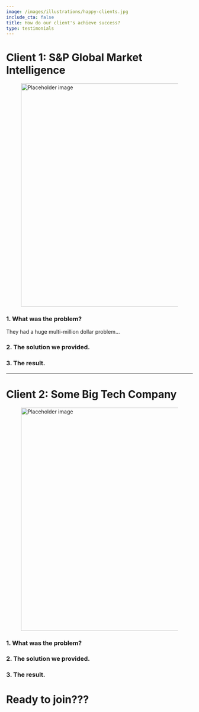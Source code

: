 ```yaml
---
image: /images/illustrations/happy-clients.jpg
include_cta: false
title: How do our client's achieve success?
type: testimonials
---
```




# Client 1: S&P Global Market Intelligence

<figure class="image">
<img class="" src="/images/illustrations/happy-clients.jpg" alt="Placeholder image" style="width:600px;">
</figure>


### 1. What was the problem?

They had a huge multi-million dollar problem...

### 2. The solution we provided.

### 3. The result.

***

# Client 2: Some Big Tech Company

<figure class="image">
<img class="" src="https://bulma.io/images/placeholders/1280x960.png" alt="Placeholder image" style="width:600px;">
</figure>

### 1. What was the problem?

### 2. The solution we provided.

### 3. The result.

# Ready to join???
